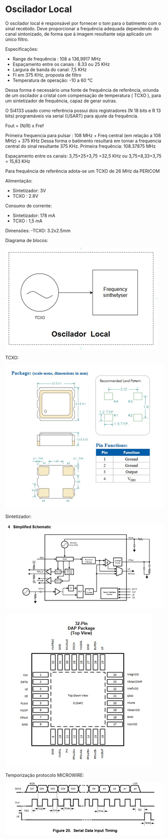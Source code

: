 # Oscilador Local

O oscilador local é responsável por fornecer o tom para o batimento com o sinal recebido. Deve proporcionar a frequência adequada dependendo do canal sintonizado, de forma que à imagem resultante seja aplicado um único filtro. 

Especificações:
  - Range de frequência : 108 a 136,9917 MHz
  - Espaçamento entre os canais : 8.33 ou 25 KHz
  - Largura de banda do canal: 7,5 KHz
  - FI em 375 KHz, proposta de filtro
  - Temperatura de operação: -10 a 60 °C

Dessa forma é necessário uma fonte de frequência de referência, oriunda de um oscilador a cristal com compensação de temperatura ( TCXO ), para um sintetizador de frequência, capaz de gerar outras.

O Si4133 usado como referência possui dois registradores (N 18 bits e R 13 bits) programáveis via serial (USART) para ajuste da frequência.

Fout = (N/R) x Fref

Primeira frequencia para pulsar : 108 MHz + Freq central (em relação a 108 MHz) + 375 KHz
Dessa forma o batimento resultará em tornar a frequencia central do sinal resultante 375 KHz.
Primeira frequência: 108.37875 MHz

Espaçamento entre os canais: 3,75+25+3,75 =32,5 KHz  ou 3,75+8,33+3,75 = 15,83 KHz

Para frequência de referência adota-se um TCXO de 26 MHz da PERICOM

Alimentação:
 - Sintetizador: 3V 
 - TCXO : 2.8V 

Consumo de corrente:
 - Sintetizador: 178 mA
 - TCXO : 1,5 mA
 
Dimensões:
 -TCXO: 3.2x2.5mm

Diagrama de blocos:

![](oscilador.jpg)

TCXO:

![](tcxo.jpg)

Sintetizador:

![](sinteti.jpg)

![](pin_sint.jpg)

Temporização protocolo MICROWIRE:

![](timing.jpg)










